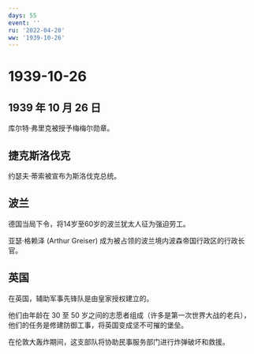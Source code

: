 ```yaml
---
days: 55
event: ''
ru: '2022-04-20'
ww: '1939-10-26'
---
```


# 1939-10-26

## 1939 年 10 月 26 日

库尔特·弗里克被授予梅梅尔勋章。

## 捷克斯洛伐克

约瑟夫·蒂索被宣布为斯洛伐克总统。

## 波兰

德国当局下令，将14岁至60岁的波兰犹太人征为强迫劳工。

亚瑟·格赖泽 (Arthur Greiser)
成为被占领的波兰境内波森帝国行政区的行政长官。

## 英国

在英国，辅助军事先锋队是由皇家授权建立的。

他们由年龄在 30 至 50
岁之间的志愿者组成（许多是第一次世界大战的老兵），他们的任务是修建防御工事，将英国变成坚不可摧的堡垒。

在伦敦大轰炸期间，这支部队将协助民事服务部门进行炸弹破坏和救援。